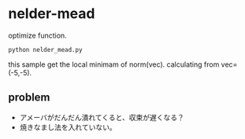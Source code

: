 # nelder-mead

optimize function.

```
python nelder_mead.py
```

this sample get the local minimam of norm(vec).
calculating from vec=(-5,-5).


## problem
- アメーバがだんだん潰れてくると、収束が遅くなる？
- 焼きなまし法を入れていない。

